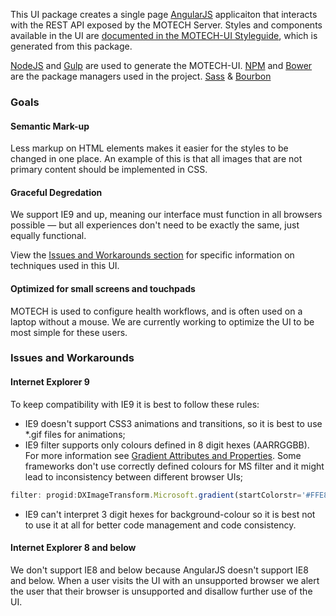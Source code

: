 This UI package creates a single page [AngularJS](https://angularjs.org/) applicaiton that interacts with the REST API exposed by the MOTECH Server. Styles and components available in the UI are [documented in the MOTECH-UI Styleguide](http://styleguide.motechproject.org), which is generated from this package.

[NodeJS](https://nodejs.org) and [Gulp](http://gulpjs.com/) are used to generate the MOTECH-UI. [NPM](https://www.npmjs.com/) and [Bower](http://bower.io/) are the package managers used in the project. [Sass](http://sass-lang.com/) & [Bourbon](http://bourbon.io/)

### Goals

#### Semantic Mark-up
Less markup on HTML elements makes it easier for the styles to be changed in one place. An example of this is that all images that are not primary content should be implemented in CSS.

#### Graceful Degredation
We support IE9 and up, meaning our interface must function in all browsers possible — but all experiences don't need to be exactly the same, just equally functional.

View the [Issues and Workarounds section](#issues) for specific information on techniques used in this UI. 

#### Optimized for small screens and touchpads
MOTECH is used to configure health workflows, and is often used on a laptop without a mouse. We are currently working to optimize the UI to be most simple for these users.

### <a name="issues"></a>Issues and Workarounds

#### Internet Explorer 9
To keep compatibility with IE9 it is best to follow these rules:

- IE9 doesn't support CSS3 animations and transitions, so it is best to use *.gif files for animations;
- IE9 filter supports only colours defined in 8 digit hexes (AARRGGBB). For more information see [Gradient Attributes and Properties](https://msdn.microsoft.com/en-us/library/ms532997(v=vs.85).aspx). Some frameworks don't use correctly defined colours for MS filter and it might lead to inconsistency between different browser UIs;
```javascript
filter: progid:DXImageTransform.Microsoft.gradient(startColorstr='#FFE8E8E8', endColorstr='#FFF2F2F1');
```
- IE9 can't interpret 3 digit hexes for background-colour so it is best not to use it at all for better code management and code consistency.

#### Internet Explorer 8 and below
We don't support IE8 and below because AngularJS doesn't support IE8 and below. When a user visits the UI with an unsupported browser we alert the user that their browser is unsupported and disallow further use of the UI.
